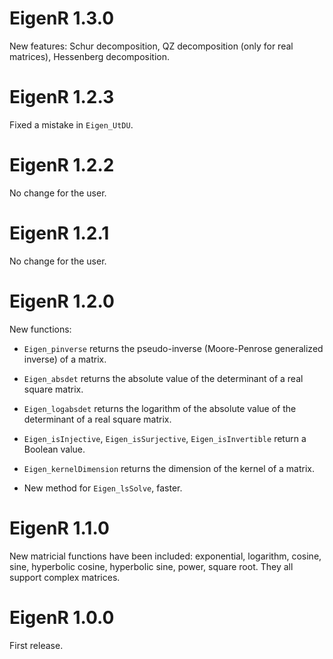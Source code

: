 # EigenR 1.3.0

New features: Schur decomposition, QZ decomposition (only for real matrices), 
Hessenberg decomposition.


# EigenR 1.2.3

Fixed a mistake in `Eigen_UtDU`.


# EigenR 1.2.2

No change for the user.


# EigenR 1.2.1

No change for the user.


# EigenR 1.2.0

New functions:

- `Eigen_pinverse` returns the pseudo-inverse (Moore-Penrose generalized 
inverse) of a matrix.

- `Eigen_absdet` returns the absolute value of the determinant of a real square 
matrix.

- `Eigen_logabsdet` returns the logarithm of the absolute value of the 
determinant of a real square matrix.

- `Eigen_isInjective`, `Eigen_isSurjective`, `Eigen_isInvertible` return a Boolean value.

- `Eigen_kernelDimension` returns the dimension of the kernel of a matrix.

- New method for `Eigen_lsSolve`, faster.


# EigenR 1.1.0

New matricial functions have been included: exponential, logarithm, cosine, 
sine, hyperbolic cosine, hyperbolic sine, power, square root. They all support 
complex matrices.


# EigenR 1.0.0

First release.
